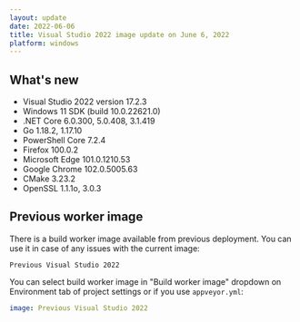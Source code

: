 ```yaml
---
layout: update
date: 2022-06-06
title: Visual Studio 2022 image update on June 6, 2022
platform: windows
---
```


## What's new

* Visual Studio 2022 version 17.2.3
* Windows 11 SDK (build 10.0.22621.0)
* .NET Core 6.0.300, 5.0.408, 3.1.419
* Go 1.18.2, 1.17.10
* PowerShell Core 7.2.4
* Firefox 100.0.2
* Microsoft Edge 101.0.1210.53
* Google Chrome 102.0.5005.63
* CMake 3.23.2
* OpenSSL 1.1.1o, 3.0.3

## Previous worker image

There is a build worker image available from previous deployment. You can use it in case of any issues with the current image:

`Previous Visual Studio 2022`

You can select build worker image in "Build worker image" dropdown on Environment tab of project settings or if you use `appveyor.yml`:

```yaml
image: Previous Visual Studio 2022
```